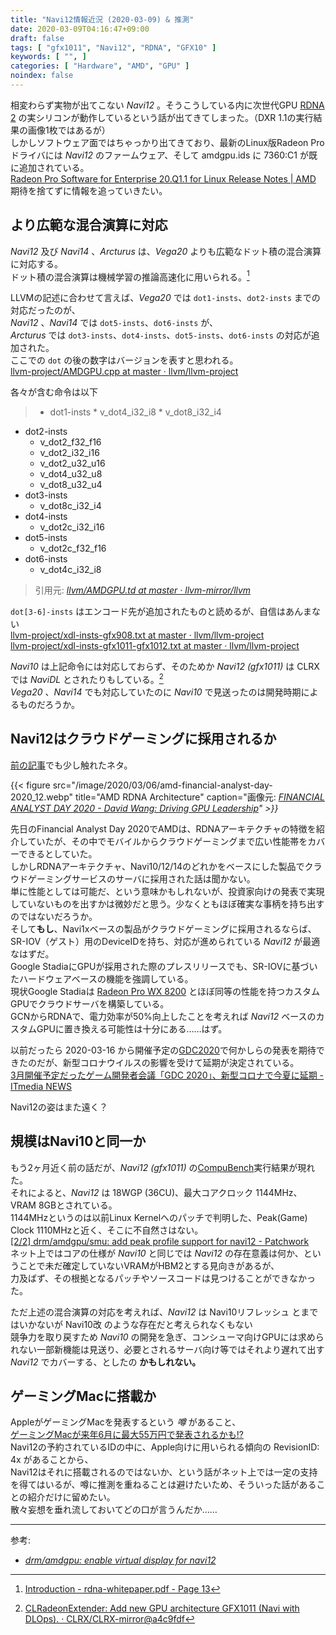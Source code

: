 ```yaml
---
title: "Navi12情報近況 (2020-03-09) & 推測"
date: 2020-03-09T04:16:47+09:00
draft: false
tags: [ "gfx1011", "Navi12", "RDNA", "GFX10" ]
keywords: [ "", ]
categories: [ "Hardware", "AMD", "GPU" ]
noindex: false
---
```


相変わらず実物が出てこない *Navi12* 。そうこうしている内に次世代GPU [RDNA 2](/tags/rdna-2) の実シリコンが動作しているという話が出てきてしまった。（DXR 1.1の実行結果の画像1枚ではあるが）  
しかしソフトウェア面ではちゃっかり出てきており、最新のLinux版Radeon Proドライバには *Navi12* のファームウェア、そして amdgpu.ids に 7360:C1 が既に追加されている。  
[Radeon Pro Software for Enterprise 20.Q1.1 for Linux Release Notes | AMD](https://www.amd.com/en/support/kb/release-notes/rn-pro-lin-20-q1-1)  
期待を捨てずに情報を追っていきたい。  

## より広範な混合演算に対応
*Navi12* 及び *Navi14* 、*Arcturus* は、*Vega20* よりも広範なドット積の混合演算に対応する。  
ドット積の混合演算は機械学習の推論高速化に用いられる。[^2]  

[^2]: [Introduction - rdna-whitepaper.pdf - Page 13](https://www.amd.com/system/files/documents/rdna-whitepaper.pdf#page=13)

LLVMの記述に合わせて言えば、*Vega20* では `dot1-insts`、`dot2-insts` までの対応だったのが、  
*Navi12* 、*Navi14* では `dot5-insts`、`dot6-insts` が、  
*Arcturus* では `dot3-insts`、`dot4-insts`、`dot5-insts`、`dot6-insts` の対応が追加された。  
ここでの `dot` の後の数字はバージョンを表すと思われる。  
[llvm-project/AMDGPU.cpp at master · llvm/llvm-project](https://github.com/llvm/llvm-project/blob/master/clang/lib/Basic/Targets/AMDGPU.cpp#L141)  

各々が含む命令は以下

 > * dot1-insts
 	* v_dot4_i32_i8
	* v_dot8_i32_i4
* dot2-insts
	* v_dot2_f32_f16
	* v_dot2_i32_i16
	* v_dot2_u32_u16
	* v_dot4_u32_u8
	* v_dot8_u32_u4
* dot3-insts
	* v_dot8c_i32_i4
* dot4-insts
	* v_dot2c_i32_i16
* dot5-insts
	* v_dot2c_f32_f16
* dot6-insts
	* v_dot4c_i32_i8
 >
 > 引用元: <cite>[llvm/AMDGPU.td at master · llvm-mirror/llvm](https://github.com/llvm-mirror/llvm/blob/master/lib/Target/AMDGPU/AMDGPU.td#L390)</cite>  

`dot[3-6]-insts` はエンコード先が追加されたものと読めるが、自信はあんまない  
[llvm-project/xdl-insts-gfx908.txt at master · llvm/llvm-project](https://github.com/llvm/llvm-project/blob/master/llvm/test/MC/Disassembler/AMDGPU/xdl-insts-gfx908.txt)  
[llvm-project/xdl-insts-gfx1011-gfx1012.txt at master · llvm/llvm-project](https://github.com/llvm/llvm-project/blob/master/llvm/test/MC/Disassembler/AMDGPU/xdl-insts-gfx1011-gfx1012.txt)  

*Navi10* は上記命令には対応しておらず、そのためか *Navi12 (gfx1011)* は CLRX では *NaviDL* とされたりもしている。[^1]  
*Vega20* 、*Navi14* でも対応していたのに *Navi10* で見送ったのは開発時期によるものだろうか。  

[^1]: [CLRadeonExtender: Add new GPU architecture GFX1011 (Navi with DLOps). · CLRX/CLRX-mirror@a4c9fdf](https://github.com/CLRX/CLRX-mirror/commit/a4c9fdfd191eda8fb206debe778dc9130caa3545)

## Navi12はクラウドゲーミングに採用されるか
[前の記事](/posts/2020/03/06/amd-financial-analyst-day-2020/)でも少し触れたネタ。  

{{< figure src="/image/2020/03/06/amd-financial-analyst-day-2020_12.webp" title="AMD RDNA Architecture" caption="画像元: <cite>[FINANCIAL ANALYST DAY 2020 - David Wang: Driving GPU Leadership](https://ir.amd.com/static-files/321c4810-ffe2-4d6c-863f-690464c033a9)<cite>" >}}

先日のFinancial Analyst Day 2020でAMDは、RDNAアーキテクチャの特徴を紹介していたが、その中でモバイルからクラウドゲーミングまで広い性能帯をカバーできるとしていた。  
しかしRDNAアーキテクチャ、Navi10/12/14のどれかをベースにした製品でクラウドゲーミングサービスのサーバに採用された話は聞かない。  
単に性能としては可能だ、という意味かもしれないが、投資家向けの発表で実現していないものを出すかは微妙だと思う。少なくともほぼ確実な事柄を持ち出すのではないだろうか。  
そして**もし**、Navi1xベースの製品がクラウドゲーミングに採用されるならば、SR-IOV（ゲスト）用のDeviceIDを持ち、対応が進められている *Navi12* が最適なはずだ。  
Google StadiaにGPUが採用された際のプレスリリースでも、SR-IOVに基づいたハードウェアベースの機能を強調している。  
現状Google Stadiaは [Radeon Pro WX 8200](https://www.amd.com/en/products/professional-graphics/radeon-pro-wx-8200#product-specs) とほぼ同等の性能を持つカスタムGPUでクラウドサーバを構築している。  
GCNからRDNAで、電力効率が50%向上したことを考えれば *Navi12* ベースのカスタムGPUに置き換える可能性は十分にある……はず。  

以前だったら 2020-03-16 から開催予定の[GDC2020](https://gdconf.com/)で何かしらの発表を期待できたのだが、新型コロナウイルスの影響を受けて延期が決定されている。  
[3月開催予定だったゲーム開発者会議「GDC 2020」、新型コロナで今夏に延期 - ITmedia NEWS](https://www.itmedia.co.jp/news/articles/2002/29/news018.html)  

Navi12の姿はまた遠く？  

## 規模はNavi10と同一か
もう2ヶ月近く前の話だが、*Navi12 (gfx1011)* の[CompuBench](https://compubench.com/result.jsp)実行結果が現れた。  
それによると、*Navi12* は 18WGP (36CU)、最大コアクロック 1144MHz、VRAM 8GBとされている。  
1144MHzというのは以前Linux Kernelへのパッチで判明した、Peak(Game) Clock 1110MHzと近く、そこに不自然さはない。  
[[2/2] drm/amdgpu/smu: add peak profile support for navi12 - Patchwork](https://patchwork.freedesktop.org/patch/346277/)  
ネット上ではコアの仕様が *Navi10* と同じでは *Navi12* の存在意義は何か、ということで未だ確定していないVRAMがHBM2とする見向きがあるが、  
力及ばず、その根拠となるパッチやソースコードは見つけることができなかった。  

ただ上述の混合演算の対応を考えれば、*Navi12* は Navi10リフレッシュ とまではいかないが Navi10改 のような存在だと考えられなくもない  
競争力を取り戻すため *Navi10* の開発を急ぎ、コンシューマ向けGPUには求められない一部新機能は見送り、必要とされるサーバ向け等ではそれより遅れて出す *Navi12* でカバーする、としたの **かもしれない。**  

## ゲーミングMacに搭載か
AppleがゲーミングMacを発表するという *噂* があること、  
[ゲーミングMacが来年6月に最大55万円で発表されるかも!?](https://www.gizmodo.jp/2019/12/gaming-mac.html)  
Navi12の予約されているIDの中に、Apple向けに用いられる傾向の RevisionID: 4x があることから、  
Navi12はそれに搭載されるのではないか、という話がネット上では一定の支持を得てはいるが、噂に推測を重ねることは避けたいため、そういった話があることの紹介だけに留めたい。  
<span class="hide">散々妄想を垂れ流しておいてどの口が言うんだか……</span>

<hr>
<span class="reference">参考:</span>  

 * <cite>[drm/amdgpu: enable virtual display for navi12](https://cgit.freedesktop.org/~agd5f/linux/commit/drivers/gpu/drm/amd?h=amd-staging-drm-next&id=7990202903135173893beb211b14d3a37e97a5e7)</cite>
